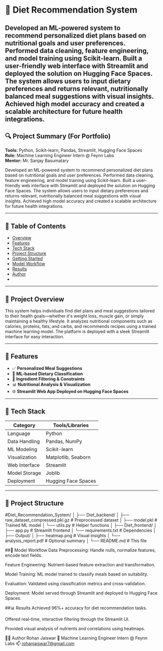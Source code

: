 # 🥗 Diet Recommendation System

Developed an ML-powered system to recommend personalized diet plans based on nutritional goals and user preferences. Performed data cleaning, feature engineering, and model training using Scikit-learn. Built a user-friendly web interface with Streamlit and deployed the solution on Hugging Face Spaces. The system allows users to input dietary preferences and returns relevant, nutritionally balanced meal suggestions with visual insights. Achieved high model accuracy and created a scalable architecture for future health integrations.
---

## 🔍 Project Summary (For Portfolio)

**Tools:** Python, Scikit-learn, Pandas, Streamlit, Hugging Face Spaces  
**Role:** Machine Learning Engineer Intern @ Feynn Labs  
**Mentor:** Mr. Sanjay Basumatary  

Developed an ML-powered system to recommend personalized diet plans based on nutritional goals and user preferences. Performed data cleaning, feature engineering, and model training using Scikit-learn. Built a user-friendly web interface with Streamlit and deployed the solution on Hugging Face Spaces. The system allows users to input dietary preferences and returns relevant, nutritionally balanced meal suggestions with visual insights. Achieved high model accuracy and created a scalable architecture for future health integrations.

---

## 📌 Table of Contents

- [Overview](#project-overview)
- [Features](#features)
- [Tech Stack](#tech-stack)
- [Project Structure](#project-structure)
- [Getting Started](#getting-started)
- [Model Workflow](#model-workflow)
- [Results](#results)
- [Author](#author)
- 

---

## 📖 Project Overview

This system helps individuals find diet plans and meal suggestions tailored to their health goals—whether it's weight loss, muscle gain, or simply maintaining a healthy lifestyle. It analyzes nutritional components such as calories, proteins, fats, and carbs, and recommends recipes using a trained machine learning model. The platform is deployed with a sleek Streamlit interface for easy interaction.

---

## 🚀 Features

- ✅ **Personalized Meal Suggestions**
- 🧠 **ML-based Dietary Classification**
- 🧴 **Ingredient Filtering & Constraints**
- 📊 **Nutritional Analysis & Visualization**
- 🌐 **Streamlit Web App Deployed on Hugging Face Spaces**

---

## 🧰 Tech Stack

| Category           | Tools/Libraries                      |
|--------------------|--------------------------------------|
| Language           | Python                               |
| Data Handling      | Pandas, NumPy                        |
| ML Modeling        | Scikit-learn                         |
| Visualization      | Matplotlib, Seaborn                  |
| Web Interface      | Streamlit                            |
| Model Storage      | Joblib                               |
| Deployment         | Hugging Face Spaces                  |

---

## 📁 Project Structure

#Diet_Recommendation_System/
│
├── Diet_backend/
│ ├── raw_dataset_compressed.pkl.gz # Preprocessed dataset
│ ├── model.pkl # Trained ML model
│ └── utils.py # Helper functions
│
├── Diet_frontend/
│ ├── app.py # Streamlit frontend
│ └── requirements.txt # Dependencies
│
├── Output/
│ ├── heatmap.png # Visual insights
│ └── analysis_report.pdf # Optional summary
│
└── README.md # This file

##🔄 Model Workflow
Data Preprocessing: Handle nulls, normalize features, encode text fields.

Feature Engineering: Nutrient-based feature extraction and transformation.

Model Training: ML model trained to classify meals based on suitability.

Evaluation: Validated using classification metrics and cross-validation.

Deployment: Model served through Streamlit and deployed to Hugging Face Spaces.

##📊 Results
Achieved 96%+ accuracy for diet recommendation tasks.

Offered real-time, interactive filtering through the Streamlit UI.

Provided visual analysis of nutrients and correlations using heatmaps.

👨‍💻 Author
Rohan Jaiswar
📌 Machine Learning Engineer Intern @ Feynn Labs
📫 rohanjaiswar7@gmail.com

